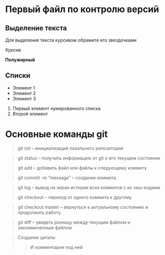 # Первый файл по контролю версий 

## Выделение текста

Для выделения текста курсивом обрамите его звездочками 

*Курсив*

**Полужирный**

## Списки

* Элемент 1
* Элемент 2
* Элемент 3

1. Первый элемент нумерованного списка
2. Второй элемент 

# Основные команды git

> git init – инициализация локального репозитория

> git status – получить информацию от git о его текущем состоянии

> git add – добавить файл или файлы к следующему коммиту

> git commit -m “message” – создание коммита.

> git log – вывод на экран истории всех коммитов с их хеш-кодами

> git checkout – переход от одного коммита к другому

> git checkout master – вернуться к актуальному состоянию и продолжить работу

> git diff – увидеть разницу между текущим файлом и закоммиченным файлом

> Cоздание цитаты
>> И комментария под ней

